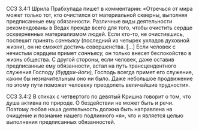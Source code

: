 ССЗ 3.4:1	Шрила Прабхупада пишет в комментарии: «Отречься от мира может только тот, кто очистился от материальной скверны, выполняя предписанные ему обязанности. Различные виды деятельности рекомендованы в Ведах прежде всего для того, чтобы очистить сердце оскверненных материализмом людей. Если кто-то, не очистившись, поспешит принять _саннъясу_ (последний из четырех укладов духовной жизни), он не сможет достичь совершенства. [...] Если человек с нечистым сердцем примет _саннъясу,_ он только внесет беспокойство в жизнь общества. С другой стороны, если человек, даже оставив предписанные ему обязанности, встал на путь трансцендентного служения Господу _(буддхи-йоги),_ Господь всегда примет его служение, каким бы незначительным оно ни было. Даже небольшое продвижение по этому пути поможет человеку преодолеть величайшие трудности».

ССЗ 3.4:2	В стихах с четвертого по девятый Кришна говорит о том, что душа активна по природе. О бездействии не может быть и речи. Поэтому любая наша деятельность должна быть направлена на очищение и познание нашего подлинного «я», что и является целью выполнения предписанных обязанностей.